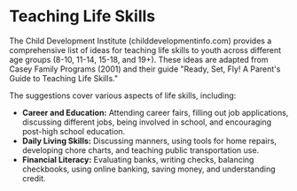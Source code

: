 
# Teaching Life Skills

The Child Development Institute (childdevelopmentinfo.com) provides a comprehensive list of ideas for teaching life skills to youth across different age groups (8-10, 11-14, 15-18, and 19+). These ideas are adapted from Casey Family Programs (2001) and their guide "Ready, Set, Fly! A Parent's Guide to Teaching Life Skills."

The suggestions cover various aspects of life skills, including:
*   **Career and Education:** Attending career fairs, filling out job applications, discussing different jobs, being involved in school, and encouraging post-high school education.
*   **Daily Living Skills:** Discussing manners, using tools for home repairs, developing chore charts, and teaching public transportation use.
*   **Financial Literacy:** Evaluating banks, writing checks, balancing checkbooks, using online banking, saving money, and understanding credit.
